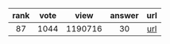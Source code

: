 
| rank | vote | view | answer | url |
|:-:|:-:|:-:|:-:|:-:|
|87|1044|1190716|30| [url](http://stackoverflow.com/questions/3964681/find-all-files-in-a-directory-with-extension-txt-in-python) |
